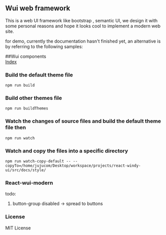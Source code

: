 Wui web framework
-------------------------------
This is a web UI framework like bootstrap , semantic UI,
we design it with some personal reasons and hope it looks cool to implement a modern web site.


for demo, currently the documentation hasn't finished yet, an alternative is by referring to the following samples:

##Wui components<br/>
[Index](http://htmlpreview.github.io/?https://github.com/jeven2016/wheel-ui/blob/master/example/index.html "Blockquota") 

### Build the default theme file
```
npm run build
```
### Build other themes file
```
npm run buildThemes
```
### Watch the changes of source files and build the default theme file then
```
npm run watch
```
### Watch and copy the files into a specific directory
```
npm run watch-copy-default -- --copyTo=/home/jujucom/Desktop/workspace/projects/react-windy-ui/src/docs/style/
```

### React-wui-modern
todo:  
1. button-group disabled -> spread to buttons

### License
MIT License